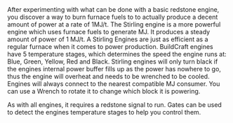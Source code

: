 <lore>
After experimenting with what can be done with a basic redstone engine, you discover a way to burn furnace fuels to to actually produce a decent amount of power at a rate of 1MJ/t.
</lore>
<no_lore>
The Stirling engine is a more powerful engine which uses furnace fuels to generate MJ. It produces a steady amount of power of 1 MJ/t.
</no_lore>
<chapter name="Information"/>
A Stirling Engines are just as efficient as a regular furnace when it comes to power production.
<recipes_usages stack="buildcraftcore:engine" data="1"/>
<chapter name="Engine Mechanics"/>
BuildCraft engines have 5 temperature stages, which determines the speed the engine runs at: Blue, Green, Yellow, Red and Black.
Stirling engines will only turn black if the engines internal power buffer fills up as the power has nowhere to go, thus the engine will overheat and needs to be wrenched to be cooled.
Engines will always connect to the nearest compatible MJ consumer.
You can use a Wrench to rotate it to change which block it is powering.

As with all engines, it <bold>requires a redstone signal to run.</bold>
Gates can be used to detect the engines temperature stages to help you control them.